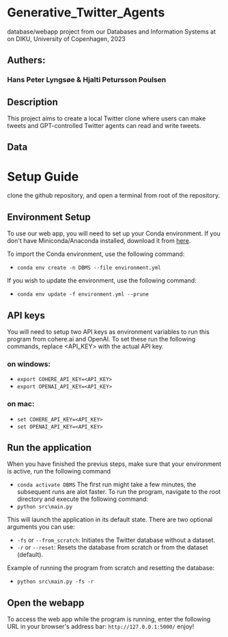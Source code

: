 # Generative_Twitter_Agents
database/webapp project from our Databases and Information Systems at on DIKU, University of Copenhagen, 2023
## Authers:
### Hans Peter Lyngsøe & Hjalti Petursson Poulsen

## Description
This project aims to create a local Twitter clone where users can make tweets and GPT-controlled Twitter agents can read and write tweets.
## Data

# Setup Guide
clone the github repository, and open a terminal from root of the repository.

## Environment Setup
To use our web app, you will need to set up your Conda environment. If you don't have Miniconda/Anaconda installed, download it from [here](https://docs.conda.io/en/main/miniconda.html).

To import the Conda environment, use the following command:
- `conda env create -n DBMS --file environment.yml`

If you wish to update the environment, use the following command:
- `conda env update -f environment.yml --prune`

## API keys
You will need to setup two API keys as environment variables to run this program from cohere.ai and OpenAI.
To set these run the following commands, replace <API_KEY> with the actual API key. 
### on windows:
- `export COHERE_API_KEY=<API_KEY>`
- `export OPENAI_API_KEY=<API_KEY>`
### on mac:
- `set COHERE_API_KEY=<API_KEY>`
- `set OPENAI_API_KEY=<API_KEY>`

## Run the application
When you have finished the previus steps, make sure that your environment is active, run the following command
- `conda activate DBMS`
The first run might take a few minutes, the subsequent runs are alot faster.
To run the program, navigate to the root directory and execute the following command:
- `python src\main.py`

This will launch the application in its default state. There are two optional arguments you can use:
- `-fs` or `--from_scratch`: Initiates the Twitter database without a dataset.
- `-r` or `--reset`: Resets the database from scratch or from the dataset (default).

Example of running the program from scratch and resetting the database:
- `python src\main.py -fs -r`

## Open the webapp
To access the web app while the program is running, enter the following URL in your browser's address bar: `http://127.0.0.1:5000/` enjoy!
